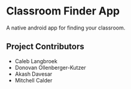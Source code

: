 # Classroom Finder App

A native android app for finding your classroom.

## Project Contributors
- Caleb Langbroek
- Donovan Ollenberger-Kutzer
- Akash Davesar
- Mitchell Calder

